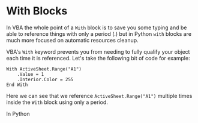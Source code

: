 # With Blocks

In VBA the whole point of a `With` block is to save you some typing and be able to reference things with only a period (.) but in Python `with` blocks are much more focused on automatic resources cleanup.

VBA's `With` keyword prevents you from needing to fully qualify your object each time it is referenced. Let's take the following bit of code for example:

```vba
With ActiveSheet.Range("A1")
    .Value = 1
    .Interior.Color = 255
End With
```

Here we can see that we reference `ActiveSheet.Range("A1")` multiple times inside the `With` block using only a period.

In Python